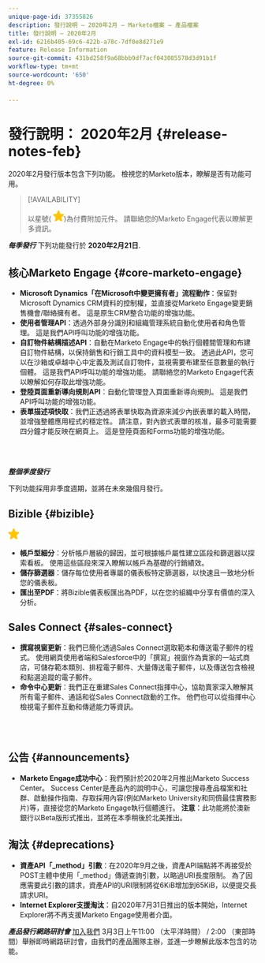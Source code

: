 ```yaml
---
unique-page-id: 37355826
description: 發行說明 — 2020年2月 — Marketo檔案 — 產品檔案
title: 發行說明 — 2020年2月
exl-id: 6216b405-69c6-422b-a78c-7df0e8d271e9
feature: Release Information
source-git-commit: 431bd258f9a68bbb9df7acf043085578d3d91b1f
workflow-type: tm+mt
source-wordcount: '650'
ht-degree: 0%

---
```


# 發行說明： 2020年2月 {#release-notes-feb}

2020年2月發行版本包含下列功能。 檢視您的Marketo版本，瞭解是否有功能可用。

>[!AVAILABILITY]
>
>以星號( ![（星號）](assets/yellow-star.png))為付費附加元件。 請聯絡您的Marketo Engage代表以瞭解更多資訊。

**_每季發行_** 下列功能發行於 **2020年2月21日**.

## 核心Marketo Engage {#core-marketo-engage}

* **Microsoft Dynamics「在Microsoft中變更擁有者」流程動作**：保留對Microsoft Dynamics CRM資料的控制權，並直接從Marketo Engage變更銷售機會/聯絡擁有者。 這是原生CRM整合功能的增強功能。
* **使用者管理API**：透過外部身分識別和組織管理系統自動化使用者和角色管理。 這是我們API呼叫功能的增強功能。
* **自訂物件結構描述API**：自動在Marketo Engage中的執行個體間管理和布建自訂物件結構，以保持銷售和行銷工具中的資料模型一致。 透過此API，您可以在沙箱或卓越中心中定義及測試自訂物件，並視需要布建至任意數量的執行個體。 這是我們API呼叫功能的增強功能。 請聯絡您的Marketo Engage代表以瞭解如何存取此增強功能。
* **登陸頁面重新導向規則API**：自動化管理登入頁面重新導向規則。 這是我們API呼叫功能的增強功能。
* **表單描述項快取**：我們正透過將表單快取為資源來減少內嵌表單的載入時間，並增強整體應用程式的穩定性。 請注意，對內嵌式表單的核准，最多可能需要四分鐘才能反映在網頁上。 這是登陸頁面和Forms功能的增強功能。

<br> 

**_整個季度發行_**

下列功能採用非季度週期，並將在未來幾個月發行。

## Bizible {#bizible}

![（星號）](assets/yellow-star.png)

* **帳戶型細分**：分析帳戶層級的歸因，並可根據帳戶屬性建立區段和篩選器以探索看板。 使用這些區段來深入瞭解以帳戶為基礎的行銷績效。
* **儲存篩選器**：儲存每位使用者專屬的儀表板特定篩選器，以快速且一致地分析您的儀表板。
* **匯出至PDF**：將Bizible儀表板匯出為PDF，以在您的組織中分享有價值的深入分析。

## Sales Connect {#sales-connect}

* **撰寫視窗更新**：我們已簡化透過Sales Connect選取範本和傳送電子郵件的程式。 使用網頁使用者端和Salesforce中的「撰寫」視窗作為賣家的一站式商店，可儲存範本類別、排程電子郵件、大量傳送電子郵件，以及傳送包含檢視和點選追蹤的電子郵件。
* **命令中心更新**：我們正在重建Sales Connect指揮中心，協助賣家深入瞭解其所有電子郵件、通話和從Sales Connect啟動的工作。 他們也可以從指揮中心檢視電子郵件互動和傳遞能力等資訊。

<br> 

## 公告 {#announcements}

* **Marketo Engage成功中心**：我們預計於2020年2月推出Marketo Success Center。 Success Center是產品內的說明中心，可讓您搜尋產品檔案和社群、啟動操作指南、存取採用內容(例如Marketo University和同儕最佳實務影片)等，直接從您的Marketo Engage執行個體進行。 **注意**：此功能將於澳新銀行以Beta版形式推出，並將在本季稍後於北美推出。

## 淘汰 {#deprecations}

* **資產API「_method」引數**：在2020年9月之後，資產API端點將不再接受於POST主體中使用「_method」傳遞查詢引數，以略過URI長度限制。 為了因應需要此引數的請求，資產API的URI限制將從6KiB增加到65KiB，以便提交長請求URI。
* **Internet Explorer支援淘汰**：自2020年7月31日推出的版本開始，Internet Explorer將不再支援Marketo Engage使用者介面。

**_產品發行網路研討會_** [加入我們](https://engage.marketo.com/Jan_Feb_20_Release_Webinar_Registration.html) 3月3日上午11:00 （太平洋時間） / 2:00 （東部時間）舉辦即時網路研討會，由我們的產品團隊主辦，並進一步瞭解此版本包含的功能。
